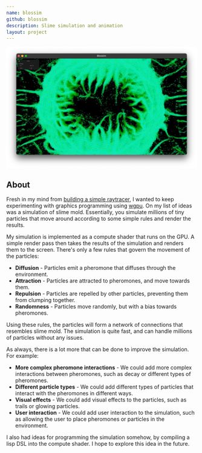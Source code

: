 ```yaml
---
name: blossim
github: blossim
description: Slime simulation and animation
layout: project
---
```


![Screenshot of Blossim](/assets/screenshots/blossim-01.webp)

## About

Fresh in my mind from [building a simple raytracer](/projects/raybaby), I wanted to
keep experimenting with graphics programming using [wgpu](https://wgpu.rs/). On my
list of ideas was a simulation of slime mold. Essentially, you simulate millions
of tiny particles that move around according to some simple rules and render the
results.

My simulation is implemented as a compute shader that runs on the GPU. A simple
render pass then takes the results of the simulation and renders them to the screen.
There's only a few rules that govern the movement of the particles:
- **Diffusion** - Particles emit a pheromone that diffuses through the environment.
- **Attraction** - Particles are attracted to pheromones, and move towards them.
- **Repulsion** - Particles are repelled by other particles, preventing them from
  clumping together.
- **Randomness** - Particles move randomly, but with a bias towards pheromones.

Using these rules, the particles will form a network of connections that resembles
slime mold. The simulation is quite fast, and can handle millions of particles
without any issues.

As always, there is a lot more that can be done to improve the simulation. For example:
 - **More complex pheromone interactions** - We could add more complex interactions
   between pheromones, such as decay or different types of pheromones.
 - **Different particle types** - We could add different types of particles that
   interact with the pheromones in different ways.
 - **Visual effects** - We could add visual effects to the particles, such as
   trails or glowing particles.
 - **User interaction** - We could add user interaction to the simulation, such as
   allowing the user to place pheromones or particles in the environment.

I also had ideas for programming the simulation somehow, by compiling a lisp DSL
into the compute shader. I hope to explore this idea in the future. 

